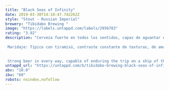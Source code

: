 ```yaml
---
title: "Black Seas of Infinity"
date: 2019-03-30T14:10:47.742262Z
style: "Stout - Russian Imperial"
brewery: "Tibidabo Brewing "
image: "https://labels.untappd.com/labels/2956783"
rating: "3.92"
description: "Cerveza fuerte en todos los sentidos, capaz de aguantar el viaje en un barco del siglo XVIII cruzando primero el Mar del Norte para después adentrarse en el Mar Báltico. De sabores complejos pero todos ellos con armonía y contraste al mismo tiempo: sensaciones de chocolate negro, café, regaliz, fruta tostada y lúpulos.  Maridaje: Típico con tiramisú, contraste constante de texturas, de amargos y dulce. También con pastel de queso! Combina excelentemente con quesos como feta, stilton y gorgonzola. Y nos emocionará con una buena barcacoa de carnes y con comidas untuosas.   Strong beer in every way, capable of enduring the trip on a ship of the eighteenth century by first crossing the North Sea to then enter the Baltic Sea. Of complex flavors but all of them with harmony and contrast at the same time: sensations of dark chocolate, coffee, licorice, toasted fruit and hops"
untappd_url: "https://untappd.com/b/tibidabo-brewing-black-seas-of-infinity/2956783"
abv: "10.0"
ibu: "60"
robots: noindex,nofollow
---
```

